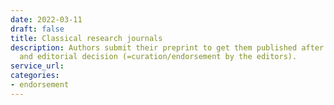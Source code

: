 ```yaml
---
date: 2022-03-11
draft: false
title: Classical research journals
description: Authors submit their preprint to get them published after peer-review
  and editorial decision (=curation/endorsement by the editors).
service_url:
categories:
- endorsement
---
```



